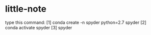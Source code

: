 # little-note
type this command: [1] conda create -n spyder python=2.7 spyder [2] conda activate spyder [3] spyder
